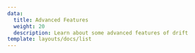 ```yaml
---
data:
  title: Advanced Features
  weight: 20
  description: Learn about some advanced features of drift
template: layouts/docs/list
---
```

